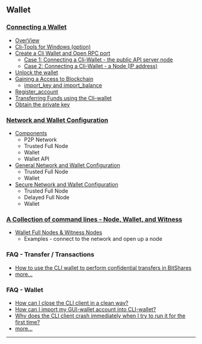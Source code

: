 ## Wallet

### [Connecting a Wallet](/core/wallet/cli_wallet.md#connecting-a-wallet)

- [OverView](/core/wallet/cli_wallet.md#contents)
- [Cli-Tools for Windows (option)](/core/wallet/cli_wallet.md#cli-tools-for-windows-option)
- [Create a Cli Wallet and Open RPC port](/core/wallet/cli_wallet.md#create-a-cli-wallet-and-open-a-remote-procedure-call-rpc-port)
   - [Case 1: Connecting a Cli-Wallet - the public API server node](/core/wallet/cli_wallet.md#case-1-connecting-a-cli-wallet---the-public-api-server-node)
   - [Case 2: Connecting a Cli-Wallet - a Node (IP address)](/core/wallet/cli_wallet.md#case-2-connecting-a-cli-wallet---a-node-ip-address)
- [Unlock the wallet](/core/wallet/cli_wallet.md#unlock-the-wallet)
- [Gaining a Access to Blockchain](/core/wallet/cli_wallet.md#gaining-access-to-blockchain)
   - [import_key and import_balance](/core/wallet/cli_wallet.md#gaining-access-to-blockchain)
- [Register_account](/core/wallet/cli_wallet.md#register)
- [Transferring  Funds using the Cli-wallet](/core/wallet/cli_wallet.md#transferring-funds-using-the-cli-wallet)
- [Obtain the private key](/core/wallet/cli_wallet.md#obtain-the-private-key)

### [Network and Wallet Configuration](/core/wallet/wallet_network.md#network-and-wallet-configuration)
   - [Components](/core/wallet/wallet_network.md##components)
      - P2P Network
      - Trusted Full Node
      - Wallet
      - Wallet API     
   - [General Network and Wallet Configuration](/core/wallet/wallet_network.md#general-network-and-wallet-configuration)
      - Trusted Full Node
      - Wallet
   - [Secure Network and Wallet Configuration](/core/wallet/wallet_network.md#secure-network-and-wallet-configuration)
      - Trusted Full Node
      - Delayed Full Node
      - Wallet

### [A Collection of command lines - Node, Wallet, and Witness](/core/wallet/node_wallet_witness.md#a-collection-of-command-lines---node-wallet-and-witness)

- [Wallet Full Nodes & Witness Nodes](/core/wallet/wallet_full_nodes_witness_nodes.md#wallet-full-nodes--witness-nodes)
   - Examples - connect to the network and open up a node
  

### FAQ - Transfer / Transactions
- [How to use the CLI wallet to perform confidential transfers in BitShares](/core/tutorials/trn_confidential_transfer.md#how-to-use-the-cli-wallet-to-perform-confidential-transfers-in-bitshares)
- [more...](/core/tutorials/FAQ.md#transfer--transactions)

### FAQ - Wallet
- [How can I close the CLI client in a clean way?](/core/tutorials/FAQ.md#q-how-can-i-close-the-cli-client-in-a-clean-way)
- [How can I import my GUI-wallet account into CLI-wallet?](/core/tutorials/FAQ.md#q-how-can-i-import-my-gui-wallet-account-into-cli-wallet)
- [Why does the CLI client crash immediately when I try to run it for the first time?](/core/tutorials/FAQ.md#q-why-does-the-cli-client-crash-immediately-when-i-try-to-run-it-for-the-first-time)
- [more...](/core/tutorials/FAQ.md#wallet--cli-wallet)

***
